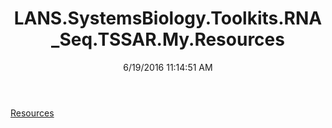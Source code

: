 ﻿---
title: LANS.SystemsBiology.Toolkits.RNA_Seq.TSSAR.My.Resources
date: 6/19/2016 11:14:51 AM
---

[Resources](T-LANS.SystemsBiology.Toolkits.RNA_Seq.TSSAR.My.Resources.Resources.html)
